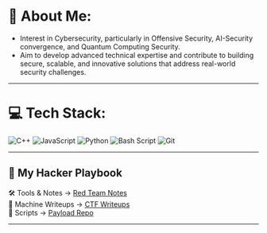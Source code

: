 # 🚀 About Me:

-  Interest in Cybersecurity, particularly in Offensive Security, AI-Security convergence, and Quantum Computing Security.
-  Aim to develop advanced technical expertise and contribute to building secure, scalable, and innovative solutions that address real-world security challenges.

---

# 💻 Tech Stack:
![C++](https://img.shields.io/badge/c++-%2300599C.svg?style=for-the-badge&logo=c%2B%2B&logoColor=white) ![JavaScript](https://img.shields.io/badge/javascript-%23323330.svg?style=for-the-badge&logo=javascript&logoColor=%23F7DF1E) ![Python](https://img.shields.io/badge/python-3670A0?style=for-the-badge&logo=python&logoColor=ffdd54) ![Bash Script](https://img.shields.io/badge/bash_script-%23121011.svg?style=for-the-badge&logo=gnu-bash&logoColor=white) ![Git](https://img.shields.io/badge/git-%23F05033.svg?style=for-the-badge&logo=git&logoColor=white)

---

## 🧠 My Hacker Playbook
🛠️ Tools & Notes → [Red Team Notes](https://github.com/Dibyadipan/RedTeam-Journey)  
🎯 Machine Writeups → [CTF Writeups](https://github.com/Dibyadipan/RedTeam-Journey/tree/main/CTF-Solutions)  
🔗 Scripts → [Payload Repo](https://github.com/Dibyadipan/RedTeam-Journey/tree/main/Scripts)

---


